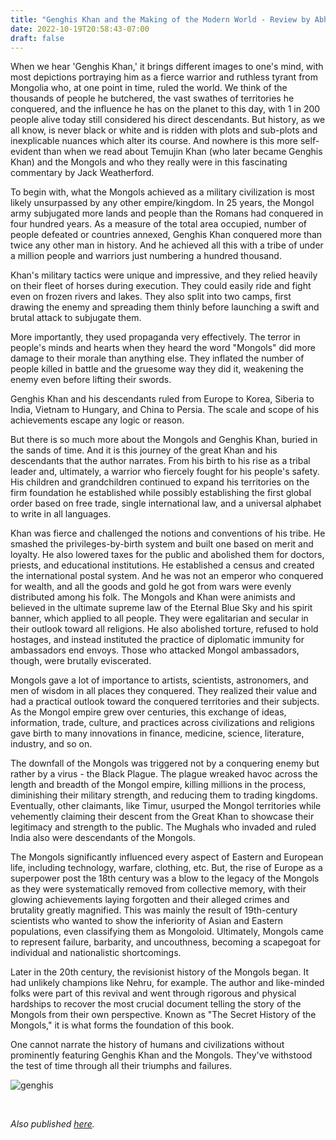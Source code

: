 ```yaml
---
title: "Genghis Khan and the Making of the Modern World - Review by Abhishek Desikan"
date: 2022-10-19T20:58:43-07:00
draft: false
---
```


When we hear 'Genghis Khan,' it brings different images to one's mind, with most depictions portraying him as a fierce warrior and ruthless tyrant from Mongolia who, at one point in time, ruled the world. We think of the thousands of people he butchered, the vast swathes of territories he conquered, and the influence he has on the planet to this day, with 1 in 200 people alive today still considered his direct descendants. But history, as we all know, is never black or white and is ridden with plots and sub-plots and inexplicable nuances which alter its course. And nowhere is this more self-evident than when we read about Temujin Khan (who later became Genghis Khan) and the Mongols and who they really were in this fascinating commentary by Jack Weatherford.

To begin with, what the Mongols achieved as a military civilization is most likely unsurpassed by any other empire/kingdom. In 25 years, the Mongol army subjugated more lands and people than the Romans had conquered in four hundred years. As a measure of the total area occupied, number of people defeated or countries annexed, Genghis Khan conquered more than twice any other man in history. And he achieved all this with a tribe of under a million people and warriors just numbering a hundred thousand. 

Khan's military tactics were unique and impressive, and they relied heavily on their fleet of horses during execution. They could easily ride and fight even on frozen rivers and lakes. They also split into two camps, first drawing the enemy and spreading them thinly before launching a swift and brutal attack to subjugate them.

More importantly, they used propaganda very effectively. The terror in people's minds and hearts when they heard the word "Mongols" did more damage to their morale than anything else. They inflated the number of people killed in battle and the gruesome way they did it, weakening the enemy even before lifting their swords.

Genghis Khan and his descendants ruled from Europe to Korea, Siberia to India, Vietnam to Hungary, and China to Persia. The scale and scope of his achievements escape any logic or reason. 

But there is so much more about the Mongols and Genghis Khan, buried in the sands of time. And it is this journey of the great Khan and his descendants that the author narrates. From his birth to his rise as a tribal leader and, ultimately, a warrior who fiercely fought for his people's safety. His children and grandchildren continued to expand his territories on the firm foundation he established while possibly establishing the first global order based on free trade, single international law, and a universal alphabet to write in all languages.

Khan was fierce and challenged the notions and conventions of his tribe. He smashed the privileges-by-birth system and built one based on merit and loyalty. He also lowered taxes for the public and abolished them for doctors, priests, and educational institutions. He established a census and created the international postal system. And he was not an emperor who conquered for wealth, and all the goods and gold he got from wars were evenly distributed among his folk. The Mongols and Khan were animists and believed in the ultimate supreme law of the Eternal Blue Sky and his spirit banner, which applied to all people. They were egalitarian and secular in their outlook toward all religions. He also abolished torture, refused to hold hostages, and instead instituted the practice of diplomatic immunity for ambassadors end envoys. Those who attacked Mongol ambassadors, though, were brutally eviscerated.

Mongols gave a lot of importance to artists, scientists, astronomers, and men of wisdom in all places they conquered. They realized their value and had a practical outlook toward the conquered territories and their subjects. As the Mongol empire grew over centuries, this exchange of ideas, information, trade, culture, and practices across civilizations and religions gave birth to many innovations in finance, medicine, science, literature, industry, and so on.

The downfall of the Mongols was triggered not by a conquering enemy but rather by a virus - the Black Plague. The plague wreaked havoc across the length and breadth of the Mongol empire, killing millions in the process, diminishing their military strength, and reducing them to trading kingdoms. Eventually, other claimants, like Timur, usurped the Mongol territories while vehemently claiming their descent from the Great Khan to showcase their legitimacy and strength to the public. The Mughals who invaded and ruled India also were descendants of the Mongols.

The Mongols significantly influenced every aspect of Eastern and European life, including technology, warfare, clothing, etc. But, the rise of Europe as a superpower post the 18th century was a blow to the legacy of the Mongols as they were systematically removed from collective memory, with their glowing achievements laying forgotten and their alleged crimes and brutality greatly magnified. This was mainly the result of 19th-century scientists who wanted to show the inferiority of Asian and Eastern populations, even classifying them as Mongoloid. Ultimately, Mongols came to represent failure, barbarity, and uncouthness, becoming a scapegoat for individual and nationalistic shortcomings. 

Later in the 20th century, the revisionist history of the Mongols began. It had unlikely champions like Nehru, for example. The author and like-minded folks were part of this revival and went through rigorous and physical hardships to recover the most crucial document telling the story of the Mongols from their own perspective. Known as "The Secret History of the Mongols," it is what forms the foundation of this book.

One cannot narrate the history of humans and civilizations without prominently featuring Genghis Khan and the Mongols. They've withstood the test of time through all their triumphs and failures. 


![genghis](/genghis_khan.jpg)

&nbsp;&nbsp;

*Also published [here](https://www.goodreads.com/review/show/1858472036).*